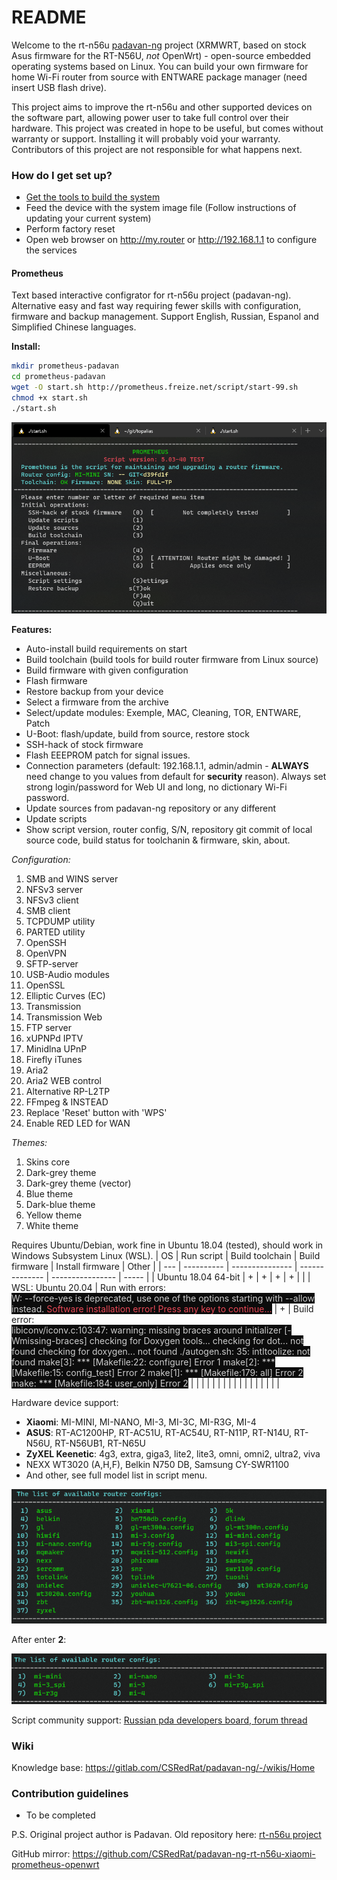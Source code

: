 # README #

Welcome to the rt-n56u [padavan-ng](https://gitlab.com/dm38/padavan-ng) project (XRMWRT, based on stock Asus firmware for the RT-N56U, _not_ OpenWrt) - open-source embedded operating systems based on Linux. You can build your own firmware for home Wi-Fi router from source with ENTWARE package manager (need insert USB flash drive).

This project aims to improve the rt-n56u and other supported devices on the software part, allowing power user to take full control over their hardware.
This project was created in hope to be useful, but comes without warranty or support. Installing it will probably void your warranty. 
Contributors of this project are not responsible for what happens next.

### How do I get set up? ###

* [Get the tools to build the system](https://bitbucket.org/padavan/rt-n56u/wiki/EN/HowToMakeFirmware)
* Feed the device with the system image file (Follow instructions of updating your current system)
* Perform factory reset
* Open web browser on http://my.router or http://192.168.1.1 to configure the services

#### Prometheus

Text based interactive configrator for rt-n56u project (padavan-ng). Alternative easy  and fast way requiring fewer skills with configuration, firmware and backup management. Support English, Russian, Espanol and Simplified Chinese languages.

**Install:**
```bash
mkdir prometheus-padavan
cd prometheus-padavan
wget -O start.sh http://prometheus.freize.net/script/start-99.sh
chmod +x start.sh
./start.sh
```

![Start menu Prometheus](prometheus/images/prometheus_menu_padavan.png)

**Features:**
* Auto-install build requirements on start
* Build toolchain (build tools for build router firmware from Linux source)
* Build firmware with given configuration
* Flash firmware
* Restore backup from your device
* Select a firmware from the archive
* Select/update modules: Exemple, MAC, Cleaning, TOR, ENTWARE, Patch
* U-Boot: flash/update, build from source, restore stock
* SSH-hack of stock firmware
* Flash EEEPROM patch for signal issues.
* Connection parameters (default: 192.168.1.1, admin/admin - **ALWAYS** need change to you values from default for **security** reason). Always set strong login/password for Web UI and long, no dictionary Wi-Fi password.
* Update sources from padavan-ng repository or any different
* Update scripts
* Show script version, router config, S/N, repository git commit of local source code, build status for toolchanin & firmware, skin, about.

_Configuration:_
1. SMB and WINS server
1. NFSv3 server
1. NFSv3 client
1. SMB client
1. TCPDUMP utility
1. PARTED utility
1. OpenSSH
1. OpenVPN
1. SFTP-server
1. USB-Audio modules
1. OpenSSL
1. Elliptic Curves (EC)
1. Transmission
1. Transmission Web
1. FTP server
1. xUPNPd IPTV
1. Minidlna UPnP
1. Firefly iTunes
1. Aria2
1. Aria2 WEB control
1. Alternative RP-L2TP
1. FFmpeg & INSTEAD
1. Replace 'Reset' button with 'WPS'
1. Enable RED LED for WAN

_Themes:_
1. Skins core
1. Dark-grey theme
1. Dark-grey theme (vector)
1. Blue theme
1. Dark-blue theme
1. Yellow theme
1. White theme

Requires Ubuntu/Debian, work fine in Ubuntu 18.04 (tested), should work in Windows Subsystem Linux (WSL).
| OS | Run script | Build toolchain | Build firmware | Install firmware | Other |
| --- | ---------- | --------------- | -------------- | ---------------- | ----- |
| Ubuntu 18.04 64-bit | + | + | + | + |  |
| WSL: Ubuntu 20.04 | Run with errors:<br><span style="color:#CCCCCC;background-color:#0C0C0C;">W: --force-yes is deprecated, use one of the options starting with --allow instead.</span><span style="color:#E74856;background-color:#0C0C0C;"> Software installation error!  Press any key to continue...</span> | + | Build error:<br><span style="color:#CCCCCC;background-color:#0C0C0C;">libiconv/iconv.c:103:47: warning: missing braces around initializer [-Wmissing-braces]  checking for Doxygen tools... checking for dot... not found  checking for doxygen... not found  ./autogen.sh: 35: intltoolize: not found  make[3]: \*\*\* [Makefile:22: configure] Error 1  make[2]: \*\*\* [Makefile:15: config\_test] Error 2  make[1]: \*\*\* [Makefile:179: all] Error 2  make: \*\*\* [Makefile:184: user\_only] Error 2</span> |  |  |
|  |  |  |  |  |  |
|  |  |  |  |  |  |

Hardware device support:
* **Xiaomi**: MI-MINI, MI-NANO, MI-3, MI-3C, MI-R3G, MI-4
* **ASUS**: RT-AC1200HP, RT-AC51U, RT-AC54U, RT-N11P, RT-N14U, RT-N56U, RT-N56UB1, RT-N65U
* **ZyXEL Keenetic**: 4g3, extra, giga3, lite2, lite3, omni, omni2, ultra2, viva
* NEXX WT3020 (A,H,F), Belkin N750 DB, Samsung CY-SWR1100
* And other, see full model list in script menu.

![Router manufacturer](prometheus/images/router_manafacturer.png)

After enter **2**:

![Xiaomi models](prometheus/images/xiaomi_device_models.png)

Script community support: [Russian pda developers board, forum thread](https://4pda.ru/forum/index.php?showtopic=714487)

### Wiki

Knowledge base: https://gitlab.com/CSRedRat/padavan-ng/-/wikis/Home

### Contribution guidelines ###

* To be completed

P.S.
Original project author is Padavan. Old repository here: [rt-n56u project](https://bitbucket.org/padavan/rt-n56u)

GitHub mirror: https://github.com/CSRedRat/padavan-ng-rt-n56u-xiaomi-prometheus-openwrt

